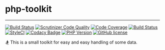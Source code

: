 # php-toolkit

***

[![Build Status](https://travis-ci.org/imajinyun/php-toolkit.svg?branch=master&style=flat-square)](https://travis-ci.org/imajinyun/php-toolkit)
[![Scrutinizer Code Quality](https://scrutinizer-ci.com/g/imajinyun/php-toolkit/badges/quality-score.png?b=master&style=flat-square)](https://scrutinizer-ci.com/g/imajinyun/php-toolkit/?branch=master)
[![Code Coverage](https://scrutinizer-ci.com/g/imajinyun/php-toolkit/badges/coverage.png?b=master)](https://scrutinizer-ci.com/g/imajinyun/php-toolkit/?branch=master)
[![Build Status](https://scrutinizer-ci.com/g/imajinyun/php-toolkit/badges/build.png?b=master)](https://scrutinizer-ci.com/g/imajinyun/php-toolkit/build-status/master)
[![StyleCI](https://styleci.io/repos/98035292/shield?branch=master)](https://styleci.io/repos/98035292)
[![Codacy Badge](https://api.codacy.com/project/badge/Grade/43af158da2954d0d95301c955033442a)](https://www.codacy.com/app/imajinyun/php-toolkit?utm_source=github.com&amp;utm_medium=referral&amp;utm_content=imajinyun/php-toolkit&amp;utm_campaign=Badge_Grade)
[![PHP Version](https://img.shields.io/badge/php-%E2%89%A57.0-8892BF.svg)](https://img.shields.io/badge/php-%E2%89%A57.0-8892BF.svg)
[![GitHub license](https://img.shields.io/badge/license-MIT-blue.svg?style=flat-square)](https://raw.githubusercontent.com/imajinyun/php-toolkit/master/LICENSE)

🏂 This is a small toolkit for easy and easy handling of some data.
